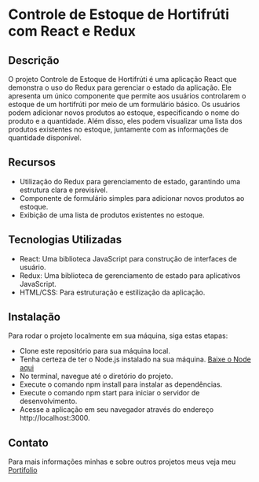 # Controle de Estoque de Hortifrúti com React e Redux

## Descrição
O projeto Controle de Estoque de Hortifrúti é uma aplicação React que demonstra o uso do Redux para gerenciar o estado da aplicação. Ele apresenta um único componente que permite aos usuários controlarem o estoque de um hortifrúti por meio de um formulário básico. Os usuários podem adicionar novos produtos ao estoque, especificando o nome do produto e a quantidade. Além disso, eles podem visualizar uma lista dos produtos existentes no estoque, juntamente com as informações de quantidade disponível.

## Recursos
* Utilização do Redux para gerenciamento de estado, garantindo uma estrutura clara e previsível.
* Componente de formulário simples para adicionar novos produtos ao estoque.
* Exibição de uma lista de produtos existentes no estoque.

## Tecnologias Utilizadas
- React: Uma biblioteca JavaScript para construção de interfaces de usuário.
- Redux: Uma biblioteca de gerenciamento de estado para aplicativos JavaScript.
- HTML/CSS: Para estruturação e estilização da aplicação.

## Instalação
Para rodar o projeto localmente em sua máquina, siga estas etapas:

* Clone este repositório para sua máquina local.
* Tenha certeza de ter o Node.js instalado na sua máquina. [Baixe o Node aqui](https://nodejs.org/en/download/)
* No terminal, navegue até o diretório do projeto.
* Execute o comando npm install para instalar as dependências.
* Execute o comando npm start para iniciar o servidor de desenvolvimento.
* Acesse a aplicação em seu navegador através do endereço http://localhost:3000.

## Contato
Para mais informações minhas e sobre outros projetos meus veja meu [Portifolio](https://github.com/MatheusViuge/PortifolioMatheusViuge/tree/main)